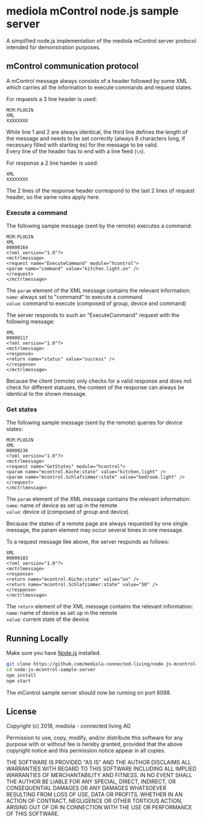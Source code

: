 # mediola mControl node.js sample server

A simplified node.js implementation of the mediola mControl server protocol intended for demonstration purposes.

## mControl communication protocol

A mControl message always consists of a header followed by some XML which carries all the information to
execute commands and request states. 

For requests a 3 line header is used:

```
MCM:PLUGIN
XML
XXXXXXXX
```

While line 1 and 2 are always identical, the third line defines the length of the message and needs to be set correctly (always 8 characters long, if necessary filled with starting ```0```s) for the message to be valid.  
Every line of the header has to end with a line feed (```\n```).

For response a 2 line haeder is used:

```
XML
XXXXXXXX
```

The 2 lines of the response header correspond to the last 2 lines of request header, so the same rules apply here.


### Execute a command

The following sample message (sent by the remote) executes a command:

```
MCM:PLUGIN
XML
00000164
<?xml version="1.0"?>
<mctrlmessage>
<request name="ExecuteCommand" module="hcontrol">
<param name="command" value="kitchen.light.on" />
</request>
</mctrlmessage>
```

The ```param``` element of the XML message contains the relevant information:  
```name```: always set to "command" to execute a command  
```value```: command to execute (composed of group, device and command)  

The server responds to such an "ExecuteCommand" request with the following message:

```
XML
00000117
<?xml version="1.0"?>
<mctrlmessage>
<response>
<return name="status" value="success" />
</response>
</mctrlmessage>
```

Because the client (remote) only checks for a valid response and does not check for different statuses,
the content of the response can always be identical to the shown message.


### Get states

The following sample message (sent by the remote) queries for device states:

```
MCM:PLUGIN
XML
00000236
<?xml version="1.0"?>
<mctrlmessage>
<request name="GetStates" module="hcontrol">
<param name="mcontrol.Küche:state" value="kitchen.light" />
<param name="mcontrol.Schlafzimmer:state" value="bedroom.light" />
</request>
</mctrlmessage>
```

The ```param``` element of the XML message contains the relevant information:  
```name```: name of device as set up in the remote  
```value```: device id (composed of group and device)  

Because the states of a remote page are always requested by one single message, the
param element may occur several times in one message.

To a request message like above, the server responds as follows:

```
XML
00000183
<?xml version="1.0"?>
<mctrlmessage>
<response>
<return name="mcontrol.Küche:state" value="on" />
<return name="mcontrol.Schlafzimmer:state" value="50" />
</response>
</mctrlmessage>
```

The ```return``` element of the XML message contains the relevant information:  
```name```: name of device as set up in the remote  
```value```: current state of the device  


## Running Locally

Make sure you have [Node.js](http://nodejs.org/) installed.

```sh
git clone https://github.com/mediola-connected-living/node-js-mcontrol-sample-server.git
cd node-js-mcontrol-sample-server
npm install
npm start
```

The mControl sample server should now be running on port 8098.


## License

Copyright (c) 2018, mediola - connected living AG

Permission to use, copy, modify, and/or distribute this software for any
purpose with or without fee is hereby granted, provided that the above
copyright notice and this permission notice appear in all copies.

THE SOFTWARE IS PROVIDED "AS IS" AND THE AUTHOR DISCLAIMS ALL WARRANTIES WITH
REGARD TO THIS SOFTWARE INCLUDING ALL IMPLIED WARRANTIES OF MERCHANTABILITY
AND FITNESS. IN NO EVENT SHALL THE AUTHOR BE LIABLE FOR ANY SPECIAL, DIRECT,
INDIRECT, OR CONSEQUENTIAL DAMAGES OR ANY DAMAGES WHATSOEVER RESULTING FROM
LOSS OF USE, DATA OR PROFITS, WHETHER IN AN ACTION OF CONTRACT, NEGLIGENCE
OR OTHER TORTIOUS ACTION, ARISING OUT OF OR IN CONNECTION WITH THE USE OR
PERFORMANCE OF THIS SOFTWARE.

